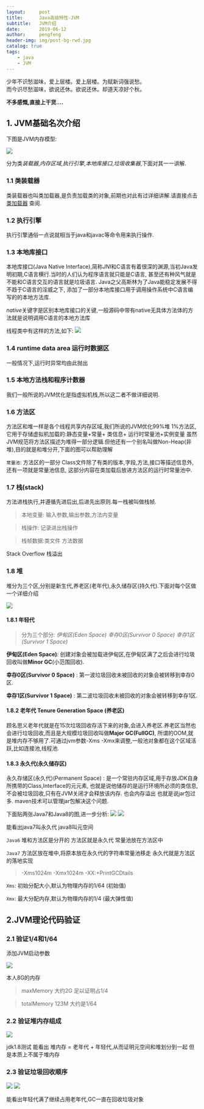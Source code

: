 ```yaml
---
layout:     post
title:      Java高级特性-JVM
subtitle:   JVM介绍
date:       2019-06-12
author:     pengfeng
header-img: img/post-bg-rwd.jpg
catalog: true
tags:
    - java
    - JVM
---
```


<div>少年不识愁滋味，爱上层楼。爱上层楼。为赋新词强说愁。</div>
<div>而今识尽愁滋味，欲说还休。欲说还休。却道天凉好个秋。</div>



**不多感慨,直接上干货....**

## 1. JVM基础名次介绍

下图是JVM内存模型:

![](/img/JVM.jpg)

分为类*装载器*,*内存区域*,*执行引擎*,*本地库接口*,*垃圾收集器*,下面对其一一讲解.

### 1.1 类装载器

类装载器也叫类加载器,是负责加载类的对象,前期也对此有过详细讲解.请直接点击[类加载器](https://querypeng.github.io/2019/04/18/Java%E9%AB%98%E7%BA%A7%E7%89%B9%E6%80%A7-%E5%8F%8D%E5%B0%84/)
查阅.

### 1.2 执行引擎

执行引擎通俗一点说就相当于java和javac等命令用来执行操作.

### 1.3 本地库接口

本地库接口(Java Native Interface),简称*JNI*和C语言有着很深的渊源,当初Java发明初期,C语言横行.当时的人们认为程序语言就只能是C语言,
甚至还有种风气就是不能和C语言交互的语言就是垃圾语言.
Java之父高斯林为了Java能稳定发展不得不趋于C语言的淫威之下,
添加了一部分本地库接口用于调用操作系统中C语言编写的的本地方法库.


*native*关键字是区别本地库接口的关键,一般源码中带有native无具体方法体的方法就是说明调用C语言的本地方法库

线程类中有这样的方法,如下:
![](/img/Thread.jpg)


### 1.4 runtime data area 运行时数据区

一般情况下,运行时异常均由此抛出


### 1.5 本地方法栈和程序计数器

我们一般所说的JVM优化是指虚拟机栈,所以这二者不做详细说明.

### 1.6 方法区

方法区和堆一样是各个线程共享内存区域,我们所说的JVM优化99%堆 1%方法区,它用于存储虚拟机加载的:静态变量+常量+ 类信息+ 运行时常量池+实例变量 
虽然JVM规范将方法区描述为堆得一部分逻辑.但他还有一个别名叫做Non-Heap(非堆),目的就是和堆分开,下面的图可以帮助理解

`常量池`: 方法区的一部分 Class文件除了有类的版本,字段,方法,接口等描述信息外,还有一项就是常量池信息,
这部分内容在类加载后放进方法区的运行时常量池中.


### 1.7 栈(stack)

方法进栈执行,并遵循先进后出,后进先出原则.每一栈被叫做栈帧.

>本地变量: 输入参数,输出参数,方法内变量

>栈操作: 记录进出栈操作

>栈帧数据:类文件 方法数据 

Stack Overflow 栈溢出

### 1.8 堆

堆分为三个区,分别是新生代,养老区(老年代),永久储存区(持久代).下面对每个区做一个详细介绍

![](/img/JVM内存.jpg)

#### 1.8.1 年轻代

>分为三个部分: *伊甸区(Eden Space)*  *幸存0区(Survivor 0 Space)*  *幸存1区(Survivor 1 Space)*

**伊甸区(Eden Space)**: 创建对象会被加载进伊甸区,在伊甸区满了之后会进行垃圾回收叫做**Minor GC**(小范围回收).

**幸存0区(Survivor 0 Space)** : 第一波垃圾回收未被回收的对象会被转移到幸存0区.

**幸存1区(Survivor 1 Space)** : 第二波垃圾回收未被回收的对象会被转移到幸存1区.

#### 1.8.2 老年代 Tenure Generation Space (养老区) 

顾名思义老年代就是在15次垃圾回收存活下来的对象,会进入养老区.养老区当然也会进行垃圾回收,而且是大规模垃圾回收叫做**Major GC(FullGC)**,
所谓的OOM,就是堆内存不够用了.可通过jvm参数-Xms -Xmx来调整,一般池对象都在这个区域活跃,比如连接池,线程池.

#### 1.8.3 永久代(永久储存区)

永久存储区(永久代)(Permanent Space) : 是一个常驻内存区域,用于存放JDK自身所携带的Class,Interface的元元素,
也就是说他储存的是运行环境所必须的类信息,不会被垃圾回收,只有在JVM关闭才会释放该内存. 也会内存溢出 也就是说jar包过多. 
maven技术可以管理jar包解决这个问题.

下面贴两张Java7和Java8的图,进一步分析:
![](/img/1.7JVM.jpg)    ![](/img/1.8JVM.jpg)

能看出java7叫永久代 java8叫元空间

`Java6` 堆和方法区是分开的 方法区就是永久代 常量池放在方法区中

`Java7` 方法区放在堆中,将原本放在永久代的字符串常量池移走  永久代就是方法区的落地实现

> -Xms1024m -Xmx1024m -XX:+PrintGCDtails

`Xms`: 初始分配大小,默认为物理内存的1/64 (初始值)

`Xmx`: 最大分配内存,默认为物理内存的1/4  (最大弹性值)


## 2.JVM理论代码验证


### 2.1 验证1/4和1/64

添加JVM启动参数

![](/img/JVM14164.jpg)

本人8G的内存 

>maxMemory 大约2G 足以证明占1/4
 
>totalMemory 123M 大约是1/64


### 2.2 验证堆内存组成

![](/img/堆组成.jpg)
           
jdk1.8测试 能看出 堆内存 = 老年代 + 年轻代,从而证明元空间和堆划分到一起 但是本质上不属于堆内存


### 2.3 验证垃圾回收顺序

![](/img/JVM垃圾回收以及顺序.jpg)
![](/img/JVM控制台.jpg)

能看出年轻代满了继续占用老年代,GC一直在回收垃圾对象

























